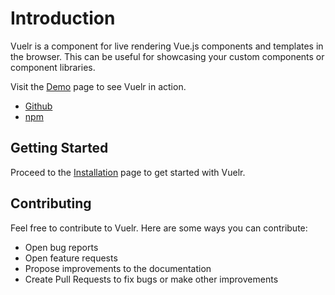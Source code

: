 # Introduction

Vuelr is a component for live rendering Vue.js components and templates in the browser. This can be useful for showcasing your custom components or component libraries.

Visit the [Demo](/vuelr/demo) page to see Vuelr in action.

- [Github](https://github.com/jonataw/vuelr)
- [npm](https://npmjs.com/package/vuelr)

## Getting Started

Proceed to the [Installation](/vuelr/getting-started/installation) page to get started with Vuelr.

## Contributing

Feel free to contribute to Vuelr. Here are some ways you can contribute:

- Open bug reports
- Open feature requests
- Propose improvements to the documentation
- Create Pull Requests to fix bugs or make other improvements
